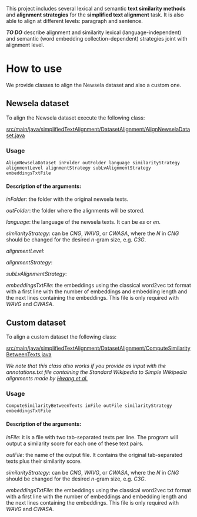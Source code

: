 This project includes several lexical and semantic  **text similarity methods** and **alignment strategies** for the **simplified text alignment** task. It is also able to align at different levels: paragraph and sentence. 

**_TO DO_** describe alignment and similarity lexical (language-independent) and semantic (word embedding collection-dependent) strategies joint with alignment level. 

# How to use

We provide classes to align the Newsela dataset and also a custom one.

## Newsela dataset

To align the Newsela dataset execute the following class:

[src/main/java/simplifiedTextAlignment/DatasetAlignment/AlignNewselaDataset.java](src/main/java/simplifiedTextAlignment/DatasetAlignment/AlignNewselaDataset.java)

### Usage

```
AlignNewselaDataset inFolder outFolder language similarityStrategy alignmentLevel alignmentStrategy subLvAlignmentStrategy embeddingsTxtFile

```

#### Description of the arguments:

*inFolder*: the folder with the original newsela texts.

*outFolder*: the folder where the alignments will be stored.

*language*: the language of the newsela texts. It can be *es* or *en*.

*similarityStrategy*: can be *CNG*, *WAVG*, or *CWASA*, where the *N* in *CNG* should be changed for the desired *n*-gram size, e.g. *C3G*.

*alignmentLevel*:

*alignmentStrategy*:

*subLvAlignmentStrategy*:

*embeddingsTxtFile*: the embeddings using the classical word2vec txt format with a first line with the number of embeddings and embedding length and the next lines containing the embeddings. This file is only required with *WAVG* and *CWASA*.

## Custom dataset

To align a custom dataset the following class:

[src/main/java/simplifiedTextAlignment/DatasetAlignment/ComputeSimilarityBetweenTexts.java](src/main/java/simplifiedTextAlignment/DatasetAlignment/ComputeSimilarityBetweenTexts.java)

*We note that this class also works if you provide as input with the annotations.txt file containing the Standard Wikipedia to Simple Wikipedia alignments made by [Hwang et al.](http://ssli.ee.washington.edu/tial/projects/simplification/)*

### Usage

```
ComputeSimilarityBetweenTexts inFile outFile similarityStrategy embeddingsTxtFile

```

#### Description of the arguments:

*inFile*: it is a file with two tab-separated texts per line. The program will output a similarity score for each one of these text pairs.

*outFile*: the name of the output file. It contains the original tab-separated texts plus their similarity score.

*similarityStrategy*: can be *CNG*, *WAVG*, or *CWASA*, where the *N* in *CNG* should be changed for the desired *n*-gram size, e.g. *C3G*.	

*embeddingsTxtFile*: the embeddings using the classical word2vec txt format with a first line with the number of embeddings and embedding length and the next lines containing the embeddings. This file is only required with *WAVG* and *CWASA*.

